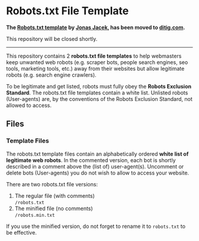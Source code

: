 # Robots.txt File Template

**The [Robots.txt template](https://www.ditig.com/publications/robots-txt-template) by [Jonas Jacek](https://www.j15k.com/), has been moved to [ditig.com](https://www.ditig.com/publications/robots-txt-template).**

This repository will be closed shortly.

---

This repository contains 2 **robots.txt file templates** to help webmasters keep unwanted web robots (e.g. scraper bots, people search engines, seo tools, marketing tools, etc.) away from their websites but allow legitimate robots (e.g. search engine crawlers). 

To be legitimate and get listed, robots must fully obey the **Robots Exclusion Standard**. The robots.txt file templates contain a white list. Unlisted robots (User-agents) are, by the conventions of the Robots Exclusion Standard, not allowed to access.

## Files

### Template Files

The robots.txt template files contain an alphabetically ordered **white list of legitimate web robots**. In the commented version, each bot is shortly described in a comment above the (list of) user-agent(s). Uncomment or delete bots (User-agents) you do not wish to allow to access your website.

There are two robots.txt file versions:

1. The regular file (with comments)  
   `/robots.txt`
2. The minified file (no comments)  
   `/robots.min.txt`

If you use the minified version, do not forget to rename it to `robots.txt` to be effective.
